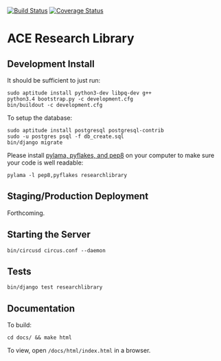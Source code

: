 [![Build Status](https://travis-ci.org/FUB-HCC/ACE-Research-Library.svg?branch=master)](https://travis-ci.org/FUB-HCC/ACE-Research-Library)
[![Coverage Status](https://coveralls.io/repos/github/FUB-HCC/ACE-Research-Library/badge.svg?branch=master)](https://coveralls.io/github/FUB-HCC/ACE-Research-Library?branch=master)

# ACE Research Library

## Development Install

It should be sufficient to just run:

    sudo aptitude install python3-dev libpq-dev g++
    python3.4 bootstrap.py -c development.cfg
    bin/buildout -c development.cfg

To setup the database:

    sudo aptitude install postgresql postgresql-contrib
    sudo -u postgres psql -f db_create.sql
    bin/django migrate

Please install [pylama, pyflakes, and pep8](https://pylama.readthedocs.io/) on your computer to make sure your code is well readable:

    pylama -l pep8,pyflakes researchlibrary

## Staging/Production Deployment

Forthcoming.

## Starting the Server

    bin/circusd circus.conf --daemon

## Tests

    bin/django test researchlibrary

## Documentation

To build:

    cd docs/ && make html

To view, open `/docs/html/index.html` in a browser.
